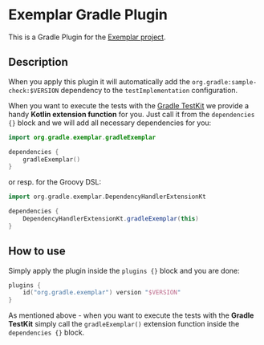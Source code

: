# Exemplar Gradle Plugin
This is a Gradle Plugin for the [Exemplar project](https://github.com/gradle/exemplar).

## Description
When you apply this plugin it will automatically add the `org.gradle:sample-check:$VERSION`
dependency to the `testImplementation` configuration.

When you want to execute the tests with the [Gradle TestKit](https://docs.gradle.org/current/userguide/test_kit.html)
we provide a handy **Kotlin extension function** for you.
Just call it from the `dependencies {}` block and we will add all necessary dependencies for you:
```kotlin
import org.gradle.exemplar.gradleExemplar

dependencies {
    gradleExemplar()
}
```  
or resp. for the Groovy DSL:
```groovy
import org.gradle.exemplar.DependencyHandlerExtensionKt

dependencies {
    DependencyHandlerExtensionKt.gradleExemplar(this)
}
```

## How to use
Simply apply the plugin inside the `plugins {}` block and you are done:
```kotlin
plugins {
    id("org.gradle.exemplar") version "$VERSION"
}
```

As mentioned above - when you want to execute the tests with the **Gradle TestKit** simply call
the `gradleExemplar()` extension function inside the `dependencies {}` block.
